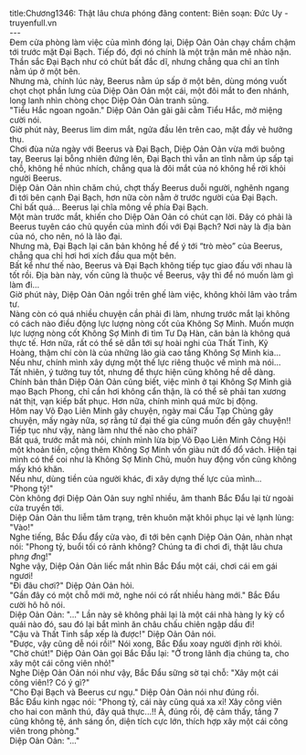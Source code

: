 title:Chương1346: Thật lâu chưa phóng đãng
content:
Biên soạn: Đức Uy - truyenfull.vn<br>---<br>Đem cửa phòng làm việc của mình đóng lại, Diệp Oản Oản chạy chầm chậm tới trước mặt Đại Bạch. Tiếp đó, đợi nó chính là một trận mân mê nhào nặn.<br>Thần sắc Đại Bạch như có chút bất đắc dĩ, nhưng chẳng qua chỉ an tĩnh nằm úp ở một bên.<br>Nhưng mà, chính lúc này, Beerus nằm úp sấp ở một bên, dùng móng vuốt chọt chọt phần lưng của Diệp Oản Oản một cái, một đôi mắt to đen nhánh, long lanh nhìn chòng chọc Diệp Oản Oản tranh sủng.<br>"Tiểu Hắc ngoan ngoãn." Diệp Oản Oản gãi gãi cằm Tiểu Hắc, mở miệng cười nói.<br>Giờ phút này, Beerus lim dim mắt, ngửa đầu lên trên cao, mặt đầy vẻ hưởng thụ.<br>Chơi đùa nửa ngày với Beerus và Đại Bạch, Diệp Oản Oản vừa mới buông tay, Beerus lại bỗng nhiên đứng lên, Đại Bạch thì vẫn an tĩnh nằm úp sấp tại chỗ, không hề nhúc nhích, chẳng qua là đôi mắt của nó không hề rời khỏi người Beerus.<br>Diệp Oản Oản nhìn chăm chú, chợt thấy Beerus duỗi người, nghênh ngang đi tới bên cạnh Đại Bạch, hơn nữa còn nằm ở trước người của Đại Bạch.<br>Chỉ bất quá... Beerus lại chĩa mông về phía Đại Bạch.<br>Một màn trước mắt, khiến cho Diệp Oản Oản có chút cạn lời. Đây có phải là Beerus tuyên cáo chủ quyền của mình đối với Đại Bạch? Nơi này là địa bàn của nó, cho nên, nó là lão đại.<br>Nhưng mà, Đại Bạch lại căn bản không hề để ý tới “trò mèo” của Beerus, chẳng qua chỉ hơi hơi xích đầu qua một bên.<br>Bất kể như thế nào, Beerus và Đại Bạch không tiếp tục giao đấu với nhau là tốt rồi. Địa bàn này, vốn cũng là thuộc về Beerus, vậy thì để nó muốn làm gì làm đi…<br>Giờ phút này, Diệp Oản Oản ngồi trên ghế làm việc, không khỏi lâm vào trầm tư.<br>Nàng còn có quá nhiều chuyện cần phải đi làm, nhưng trước mắt lại không có cách nào điều động lực lượng nòng cốt của Không Sợ Minh. Muốn mượn lực lượng nòng cốt Không Sợ Minh đi tìm Tư Dạ Hàn, căn bản là không quá thực tế. Hơn nữa, rất có thể sẽ dẫn tới sự hoài nghi của Thất Tinh, Kỷ Hoàng, thậm chí còn là của những lão già cao tầng Không Sợ Minh kia…<br>Nếu như, chính mình xây dựng một thế lực riêng thuộc về mình mà nói…<br>Tất nhiên, ý tưởng tuy tốt, nhưng để thực hiện cũng không hề dễ dàng.<br>Chính bản thân Diệp Oản Oản cũng biết, việc mình ở tại Không Sợ Minh giả mạo Bạch Phong, chỉ cần hơi không cẩn thận, là có thể sẽ phải tan xương nát thịt, vạn kiếp bất phục. Hơn nữa, chính mình quá mức bị động.<br>Hôm nay Võ Đạo Liên Minh gây chuyện, ngày mai Cẩu Tạp Chủng gây chuyện, mấy ngày nữa, sợ rằng tứ đại thế gia cũng muốn đến gây chuyện!! Tiếp tục như vậy, nàng làm như thế nào cho phải?<br>Bất quá, trước mắt mà nói, chính mình lừa bịp Võ Đạo Liên Minh Công Hội một khoản tiền, cộng thêm Không Sợ Minh vốn giàu nứt đố đổ vách. Hiện tại mình có thể coi như là Không Sợ Minh Chủ, muốn huy động vốn cũng không mấy khó khăn.<br>Nếu như, dùng tiền của người khác, đi xây dựng thế lực của mình...<br>"Phong tỷ!"<br>Còn không đợi Diệp Oản Oản suy nghĩ nhiều, âm thanh Bắc Đẩu lại từ ngoài cửa truyền tới.<br>Diệp Oản Oản thu liễm tâm trạng, trên khuôn mặt khôi phục lại vẻ lạnh lùng: "Vào!"<br>Nghe tiếng, Bắc Đẩu đẩy cửa vào, đi tới bên cạnh Diệp Oản Oản, nhàn nhạt nói: "Phong tỷ, buổi tối có rảnh không? Chúng ta đi chơi đi, thật lâu chưa ph*ng đ*ng!"<br>Nghe vậy, Diệp Oản Oản liếc mắt nhìn Bắc Đẩu một cái, chơi cái em gái ngươi!<br>"Đi đâu chơi?" Diệp Oản Oản hỏi.<br>"Gần đây có một chỗ mới mở, nghe nói có rất nhiều hàng mới." Bắc Đẩu cười hô hô nói.<br>Diệp Oản Oản: "..." Lần này sẽ không phải lại là một cái nhà hàng ly kỳ cổ quái nào đó, sau đó lại bắt mình ăn châu chấu chiên ngập dầu đi!<br>"Cậu và Thất Tinh sắp xếp là được!" Diệp Oản Oản nói.<br>"Được, vậy cũng dễ nói rồi!" Nói xong, Bắc Đẩu xoay người định rời khỏi.<br>"Chờ chút!" Diệp Oản Oản gọi Bắc Đẩu lại: "Ở trong lãnh địa chúng ta, cho xây một cái công viên nhỏ!"<br>Nghe Diệp Oản Oản nói như vậy, Bắc Đẩu sững sờ tại chỗ: "Xây một cái công viên!? Có ý gì?"<br>"Cho Đại Bạch và Beerus cư ngụ." Diệp Oản Oản nói như đúng rồi.<br>Bắc Đẩu kinh ngạc nói: "Phong tỷ, cái này cũng quá xa xỉ! Xây công viên cho hai con mãnh thú, đây quả thực...!! À, đúng rồi, đệ cảm thấy, tầng 7 cũng không tệ, ánh sáng ổn, diện tích cực lớn, thích hợp xây một cái công viên trong phòng."<br>Diệp Oản Oản: "…"